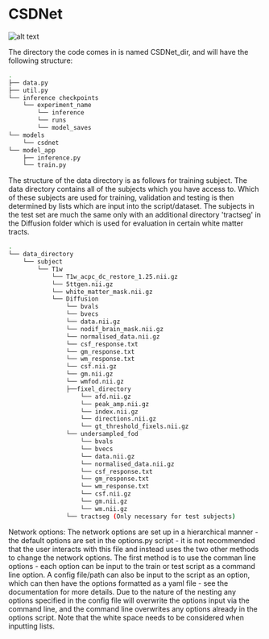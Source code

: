 # CSDNet
![alt text]([https://github.com/[username]/[reponame]/blob/[branch]/image.jpg](https://github.com/Jbartlett6/CSDNet/blob/master/SDNet%20(2).jpg)?raw=true)



The directory the code comes in is named CSDNet_dir, and will have the following structure:
```bash
.
├── data.py
├── util.py
└── inference checkpoints
    └── experiment_name
        └── inference
        └── runs
        └── model_saves
└── models
    └── csdnet
└── model_app
    ├── inference.py
    └── train.py
```
The structure of the data directory is as follows for training subject. The data directory contains all of the subjects which you have access to. Which of these subjects are used for training, validation and testing is then determined by lists which are input into the script/dataset. The subjects in the test set are much the same only with an additional directory 'tractseg' in the Diffusion folder which is used for evaluation in certain white matter tracts. 

```bash
.
└── data_directory
    └── subject
        └── T1w
            └── T1w_acpc_dc_restore_1.25.nii.gz
            └── 5ttgen.nii.gz
            └── white_matter_mask.nii.gz
            └── Diffusion
                └── bvals
                └── bvecs 
                └── data.nii.gz
                └── nodif_brain_mask.nii.gz
                └── normalised_data.nii.gz
                └── csf_response.txt
                └── gm_response.txt
                └── wm_response.txt
                └── csf.nii.gz
                └── gm.nii.gz
                └── wmfod.nii.gz
                ├──fixel_directory
                    └── afd.nii.gz
                    └── peak_amp.nii.gz
                    └── index.nii.gz
                    └── directions.nii.gz
                    └── gt_threshold_fixels.nii.gz
                └── undersampled_fod
                    └── bvals
                    └── bvecs
                    └── data.nii.gz
                    └── normalised_data.nii.gz
                    └── csf_response.txt
                    └── gm_response.txt
                    └── wm_response.txt
                    └── csf.nii.gz
                    └── gm.nii.gz
                    └── wm.nii.gz
                └── tractseg (Only necessary for test subjects)    
```

Network options:
    The network options are set up in a hierarchical manner - the default options are set in the options.py script - it is not recommended that the user interacts with this file and instead uses the two other methods to change the network options. The first method is to use the comman line options - each option can be input to the train or test script as a command line option. A config file/path can also be input to the script as an option, which can then have the options formatted as a yaml file - see the documentation for more details. Due to the nature of the nesting any options specified in the config file will overwrite the options input via the command line, and the command line overwrites any options already in the options script. Note that the white space needs to be considered when inputting lists. 
